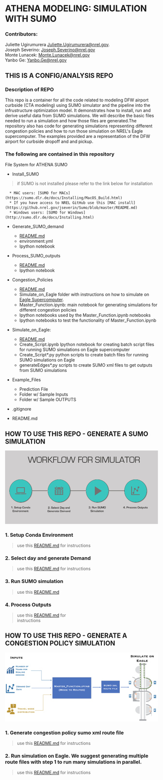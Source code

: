 # ATHENA MODELING: SIMULATION WITH SUMO
### Contributors:
Juliette Ugirumurera <Juliette.Ugirumurera@nrel.gov>.
<br>
 Joseph Severino: <Joseph.Severino@nrel.gov>
<br>
Monte Lunacek: <Monte.Lunacek@nrel.gov>
<br>
Yanbo Ge: <Yanbo.Ge@nrel.gov>

## THIS IS A CONFIG/ANALYSIS REPO
### Description of REPO
<p>This repo is a container for all the code related to modeling DFW airport curbside (CTA modeling) using SUMO simulator and the pipeline into the infrustructure optimization model. It demonstrates how to install, run and derive useful data from SUMO simulations. We will describe the basic files needed to run a simulation and how those files are generated.The repository also has code for generating simulations representing different congestion policies and how to run those simulation on NREL's Eagle supercomputer. The examples provided are a representation of the DFW airport for curbside dropoff and and pickup.</p>

### The following are contained in this repository

File System for ATHENA SUMO


- Install_SUMO
> if SUMO is not installed please refer to the link below for installation

      * MAC users: [SUMO for MACs](https://sumo.dlr.de/docs/Installing/MacOS_Build.html)
      * If you have access to NREL GitHub use this [MAC install](https://github.nrel.gov/jseverin/Sumo/blob/master/README.md)
      * Windows users: [SUMO for Windows](http://sumo.dlr.de/docs/Installing.html)

     
- Generate_SUMO_demand
     * [README.md](https://github.com/NREL/ATHENA-siem-sumo/tree/master/Generate_SUMO_demand)
     * environment.yml
     * Ipython notebook
- Process_SUMO_outputs
     * [README.md](https://github.com/NREL/ATHENA-siem-sumo/tree/master/Process_SUMO_output)
     * Ipython notebook

- Congestion_Policies
     * [README.md](https://github.com/NREL/ATHENA-sumo/tree/master/Congestion_Policies)
     * Simulate_on_Eagle folder with instructions on how to simulate on [Eagle Supercomputer](https://www.nrel.gov/hpc/eagle-system.html).
     * Master_Function.ipynb: main notebook for generating simulations for different congestion policies
     * Ipython notebooks used by the Master_Function.ipynb notebooks
     * Ipython notebooks to test the functionality of Master_Function.ipynb
- Simulate_on_Eagle:
     * [README.md](https://github.com/NREL/ATHENA-sumo/tree/master/Congestion_Policies)
     * Create_Script.ipynb Ipython notebook for creating batch script files for running SUMO simulations on Eagle supercomputer
     * Create_Script*.py python scripts to create batch files for running SUMO simulations on Eagle
     * generateEdges*.py scripts to create SUMO xml files to get outputs from SUMO simulations
- Example_Files
     * Prediction File
     * Folder w/ Sample Inputs
     * Folder w/ Sample OUTPUTS
-	.gitignore
-	README.md

## HOW TO USE THIS REPO - GENERATE A SUMO SIMULATION
![WorkFlow!](Athena_Workflow.png "How to use this repo")


### 1. Setup Conda Environment
> use this [README.md](https://github.com/NREL/ATHENA-siem-sumo/tree/master/Generate_SUMO_demand)  for instructions

### 2. Select day and generate Demand
> use  this [README.md](https://github.com/NREL/ATHENA-siem-sumo/tree/master/Generate_SUMO_demand) for
instructions
### 3. Run SUMO simulation
> use this [README.md](https://github.com/NREL/ATHENA-siem-sumo/tree/master/Process_SUMO_output)
### 4. Process Outputs
> use  this [README.md](https://github.com/NREL/ATHENA-siem-sumo/tree/master/Process_SUMO_output) for  
instructions

## HOW TO USE THIS REPO - GENERATE A CONGESTION POLICY SIMULATION
![Master_function!](Master_Func_Workflow.png "How to generate congestion policy scenarion")

### 1. Generate congestion policy sumo xml route file
> use this [README.md](https://github.com/NREL/ATHENA-sumo/tree/master/Congestion_Policies)  for 
instructions

### 2. Run simulation on Eagle. We suggest generating multiple route files with step 1 to run many simulations in parallel.
> use  this [README.md](https://github.com/NREL/ATHENA-sumo/tree/master/Congestion_Policies/Simulate_on_Eagle) for instructions

